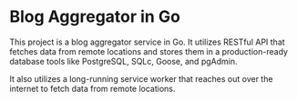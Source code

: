 # Blog Aggregator in Go

This project is a blog aggregator service in Go. It utilizes RESTful API that fetches data from remote locations and stores them in a production-ready database tools like PostgreSQL, SQLc, Goose, and pgAdmin.

It also utilizes a long-running service worker that reaches out over the internet to fetch data from remote locations.
